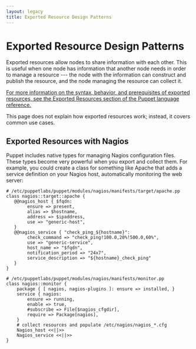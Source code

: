 ```yaml
---
layout: legacy
title: Exported Resource Design Patterns
---
```


Exported Resource Design Patterns
==================================

Exported resources allow nodes to share information with each other. This is useful when one node has information that another node needs in order to manage a resource --- the node with the information can construct and publish the resource, and the node managing the resource can collect it.

[For more information on the syntax, behavior, and prerequisites of exported resources, see the Exported Resources section of the Puppet language reference.][lang_exported]

[lang_exported]: /puppet/latest/reference/lang_exported.html

This page does not explain how exported resources work; instead, it covers common use cases.

Exported Resources with Nagios
------------------------------

Puppet includes native types for managing Nagios configuration
files. These types become very powerful when you export and collect
them. For example, you could create a class for something like
Apache that adds a service definition on your Nagios host,
automatically monitoring the web server:

    # /etc/puppetlabs/puppet/modules/nagios/manifests/target/apache.pp
    class nagios::target::apache {
       @@nagios_host { $fqdn:
            ensure => present,
            alias => $hostname,
            address => $ipaddress,
            use => "generic-host",
       }
       @@nagios_service { "check_ping_${hostname}":
            check_command => "check_ping!100.0,20%!500.0,60%",
            use => "generic-service",
            host_name => "$fqdn",
            notification_period => "24x7",
            service_description => "${hostname}_check_ping"
       }
    }

    # /etc/puppetlabs/puppet/modules/nagios/manifests/monitor.pp
    class nagios::monitor {
        package { [ nagios, nagios-plugins ]: ensure => installed, }
        service { nagios:
            ensure => running,
            enable => true,
            #subscribe => File[$nagios_cfgdir],
            require => Package[nagios],
        }
        # collect resources and populate /etc/nagios/nagios_*.cfg
        Nagios_host <<||>>
        Nagios_service <<||>>
    }

